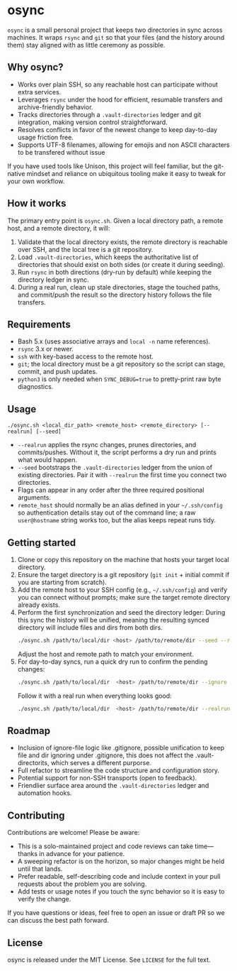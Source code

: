 # osync

`osync` is a small personal project that keeps two directories in sync across machines. It wraps `rsync` and `git` so that your files (and the history around them) stay aligned with as little ceremony as possible.

## Why osync?

- Works over plain SSH, so any reachable host can participate without extra services.
- Leverages `rsync` under the hood for efficient, resumable transfers and archive-friendly behavior.
- Tracks directories through a `.vault-directories` ledger and git integration, making version control straightforward.
- Resolves conflicts in favor of the newest change to keep day-to-day usage friction free.
- Supports UTF-8 filenames, allowing for emojis and non ASCII characters to be transfered without issue

If you have used tools like Unison, this project will feel familiar, but the git-native mindset and reliance on ubiquitous tooling make it easy to tweak for your own workflow.

## How it works

The primary entry point is `osync.sh`. Given a local directory path, a remote host, and a remote directory, it will:

1. Validate that the local directory exists, the remote directory is reachable over SSH, and the local tree is a git repository.
2. Load `.vault-directories`, which keeps the authoritative list of directories that should exist on both sides (or create it during seeding).
3. Run `rsync` in both directions (dry-run by default) while keeping the directory ledger in sync.
4. During a real run, clean up stale directories, stage the touched paths, and commit/push the result so the directory history follows the file transfers.

## Requirements

- Bash 5.x (uses associative arrays and `local -n` name references).
- `rsync` 3.x or newer.
- `ssh` with key-based access to the remote host.
- `git`; the local directory must be a git repository so the script can stage, commit, and push updates.
- `python3` is only needed when `SYNC_DEBUG=true` to pretty-print raw byte diagnostics.

## Usage

```
./osync.sh <local_dir_path> <remote_host> <remote_directory> [--realrun] [--seed]
```

- `--realrun` applies the rsync changes, prunes directories, and commits/pushes. Without it, the script performs a dry run and prints what would happen.
- `--seed` bootstraps the `.vault-directories` ledger from the union of existing directories. Pair it with `--realrun` the first time you connect two directories.
- Flags can appear in any order after the three required positional arguments.
- `remote_host` should normally be an alias defined in your `~/.ssh/config` so authentication details stay out of the command line; a raw `user@hostname` string works too, but the alias keeps repeat runs tidy.

## Getting started

1. Clone or copy this repository on the machine that hosts your target local directory.
2. Ensure the target directory is a git repository (`git init` + initial commit if you are starting from scratch).
3. Add the remote host to your SSH config (e.g., `~/.ssh/config`) and verify you can connect without prompts; make sure the target remote directory already exists.
4. Perform the first synchronization and seed the directory ledger:
During this sync the history will be unified, meaning the resulting synced directory will include files and dirs from both dirs.
   ```bash
   ./osync.sh /path/to/local/dir <host> /path/to/remote/dir --seed --realrun --ignore ... --ignore ...
   ```
   Adjust the host and remote path to match your environment.
5. For day-to-day syncs, run a quick dry run to confirm the pending changes:
   ```bash
   ./osync.sh /path/to/local/dir  <host> /path/to/remote/dir --ignore ... --ignore ...
   ```
   Follow it with a real run when everything looks good:
   ```bash
   ./osync.sh /path/to/local/dir  <host> /path/to/remote/dir --realrun  --ignore ... --ignore ...
   ```

## Roadmap

- Inclusion of ignore-file logic like .gitignore, possible unification to keep file and dir ignoring under .gitignore, this does not affect the .vault-directorits, which serves a different purporse.
- Full refactor to streamline the code structure and configuration story.
- Potential support for non-SSH transports (open to feedback).
- Friendlier surface area around the `.vault-directories` ledger and automation hooks.

## Contributing

Contributions are welcome! Please be aware:

- This is a solo-maintained project and code reviews can take time—thanks in advance for your patience.
- A sweeping refactor is on the horizon, so major changes might be held until that lands.
- Prefer readable, self-describing code and include context in your pull requests about the problem you are solving.
- Add tests or usage notes if you touch the sync behavior so it is easy to verify the change.

If you have questions or ideas, feel free to open an issue or draft PR so we can discuss the best path forward.

## License

osync is released under the MIT License. See `LICENSE` for the full text.
